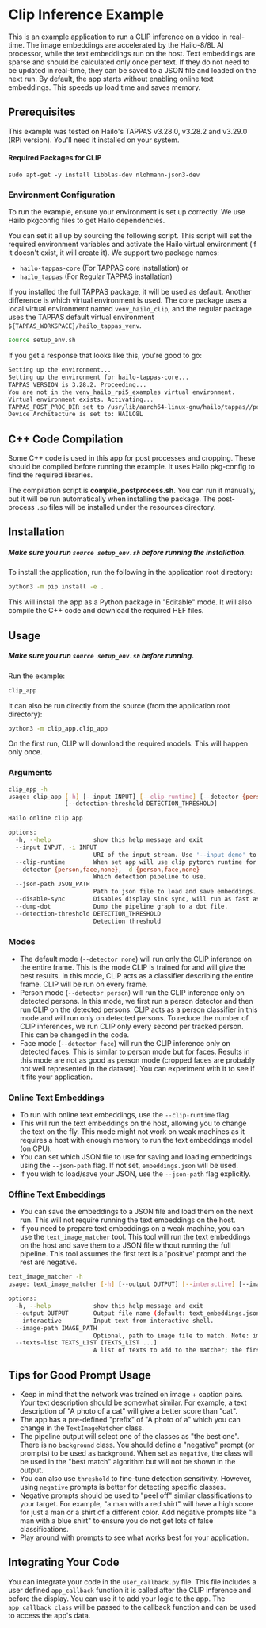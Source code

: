 # Clip Inference Example

This is an example application to run a CLIP inference on a video in real-time. The image embeddings are accelerated by the Hailo-8/8L AI processor, while the text embeddings run on the host. Text embeddings are sparse and should be calculated only once per text. If they do not need to be updated in real-time, they can be saved to a JSON file and loaded on the next run. By default, the app starts without enabling online text embeddings. This speeds up load time and saves memory.

## Prerequisites
This example was tested on Hailo's TAPPAS v3.28.0, v3.28.2 and v3.29.0 (RPi version). You'll need it installed on your system.

#### Required Packages for CLIP
```
sudo apt-get -y install libblas-dev nlohmann-json3-dev
```

### Environment Configuration
To run the example, ensure your environment is set up correctly. We use Hailo pkgconfig files to get Hailo dependencies.

You can set it all up by sourcing the following script. This script will set the required environment variables and activate the Hailo virtual environment (if it doesn't exist, it will create it).
We support two package names:
- `hailo-tappas-core` (For TAPPAS core installation) or 
- `hailo_tappas` (For Regular TAPPAS installation)

If you installed the full TAPPAS package, it will be used as default. Another difference is which virtual environment is used. The core package uses a local virtual environment named `venv_hailo_clip`, and the regular package uses the TAPPAS default virtual environment `${TAPPAS_WORKSPACE}/hailo_tappas_venv`.

```bash
source setup_env.sh
```

If you get a response that looks like this, you're good to go:
```bash
Setting up the environment...
Setting up the environment for hailo-tappas-core...
TAPPAS_VERSION is 3.28.2. Proceeding...
You are not in the venv_hailo_rpi5_examples virtual environment.
Virtual environment exists. Activating...
TAPPAS_POST_PROC_DIR set to /usr/lib/aarch64-linux-gnu/hailo/tappas//post-process/
Device Architecture is set to: HAILO8L
```

## C++ Code Compilation
Some C++ code is used in this app for post processes and cropping. These should be compiled before running the example. It uses Hailo pkg-config to find the required libraries.

The compilation script is **compile_postprocess.sh**. You can run it manually, but it will be run automatically when installing the package. The post-process `.so` files will be installed under the resources directory.

## Installation
##### Make sure you run `source setup_env.sh` before running the installation.
To install the application, run the following in the application root directory:
```bash 
python3 -m pip install -e .
```
This will install the app as a Python package in "Editable" mode. It will also compile the C++ code and download the required HEF files.

## Usage
##### Make sure you run `source setup_env.sh` before running.

Run the example:
```bash
clip_app
```
It can also be run directly from the source (from the application root directory):
```bash
python3 -m clip_app.clip_app
```

On the first run, CLIP will download the required models. This will happen only once.

### Arguments
```bash
clip_app -h
usage: clip_app [-h] [--input INPUT] [--clip-runtime] [--detector {person,face,none}] [--json-path JSON_PATH] [--disable-sync] [--dump-dot]
                [--detection-threshold DETECTION_THRESHOLD]

Hailo online clip app

options:
  -h, --help            show this help message and exit
  --input INPUT, -i INPUT
                        URI of the input stream. Use '--input demo' to use the demo video.
  --clip-runtime        When set app will use clip pytorch runtime for text embedding.
  --detector {person,face,none}, -d {person,face,none}
                        Which detection pipeline to use.
  --json-path JSON_PATH
                        Path to json file to load and save embeddings. If not set embeddings.json will be used.
  --disable-sync        Disables display sink sync, will run as fast as possible. Relevant when using file source.
  --dump-dot            Dump the pipeline graph to a dot file.
  --detection-threshold DETECTION_THRESHOLD
                        Detection threshold
```

### Modes
- The default mode (`--detector none`) will run only the CLIP inference on the entire frame. This is the mode CLIP is trained for and will give the best results. In this mode, CLIP acts as a classifier describing the entire frame. CLIP will be run on every frame.
- Person mode (`--detector person`) will run the CLIP inference only on detected persons. In this mode, we first run a person detector and then run CLIP on the detected persons. CLIP acts as a person classifier in this mode and will run only on detected persons. To reduce the number of CLIP inferences, we run CLIP only every second per tracked person. This can be changed in the code.
- Face mode (`--detector face`) will run the CLIP inference only on detected faces. This is similar to person mode but for faces. Results in this mode are not as good as person mode (cropped faces are probably not well represented in the dataset). You can experiment with it to see if it fits your application.

### Online Text Embeddings
- To run with online text embeddings, use the `--clip-runtime` flag. 
- This will run the text embeddings on the host, allowing you to change the text on the fly. This mode might not work on weak machines as it requires a host with enough memory to run the text embeddings model (on CPU).
- You can set which JSON file to use for saving and loading embeddings using the `--json-path` flag. If not set, `embeddings.json` will be used.
- If you wish to load/save your JSON, use the `--json-path` flag explicitly.

### Offline Text Embeddings
- You can save the embeddings to a JSON file and load them on the next run. This will not require running the text embeddings on the host.
- If you need to prepare text embeddings on a weak machine, you can use the `text_image_matcher` tool. This tool will run the text embeddings on the host and save them to a JSON file without running the full pipeline. This tool assumes the first text is a 'positive' prompt and the rest are negative.
```bash
text_image_matcher -h
usage: text_image_matcher [-h] [--output OUTPUT] [--interactive] [--image-path IMAGE_PATH] [--texts-list TEXTS_LIST [TEXTS_LIST ...]]

options:
  -h, --help            show this help message and exit
  --output OUTPUT       Output file name (default: text_embeddings.json).
  --interactive         Input text from interactive shell.
  --image-path IMAGE_PATH
                        Optional, path to image file to match. Note: image embeddings are not running on Hailo here.
  --texts-list TEXTS_LIST [TEXTS_LIST ...]
                        A list of texts to add to the matcher; the first one will be the searched text, and the others will be considered negative prompts. Example: --texts-list "cat" "dog" "yellow car".
```

## Tips for Good Prompt Usage
- Keep in mind that the network was trained on image + caption pairs. Your text description should be somewhat similar. For example, a text description of "A photo of a cat" will give a better score than "cat".
- The app has a pre-defined "prefix" of "A photo of a" which you can change in the `TextImageMatcher` class.
- The pipeline output will select one of the classes as "the best one". There is no `background` class. You should define a "negative" prompt (or prompts) to be used as `background`. When set as `negative`, the class will be used in the "best match" algorithm but will not be shown in the output.
- You can also use `threshold` to fine-tune detection sensitivity. However, using `negative` prompts is better for detecting specific classes.
- Negative prompts should be used to "peel off" similar classifications to your target. For example, "a man with a red shirt" will have a high score for just a man or a shirt of a different color. Add negative prompts like "a man with a blue shirt" to ensure you do not get lots of false classifications.
- Play around with prompts to see what works best for your application.

## Integrating Your Code
You can integrate your code in the `user_callback.py` file. This file includes a  user defined `app_callback` function it is called after the CLIP inference and before the display. You can use it to add your logic to the app. The `app_callback_class` will be passed to the callback function and can be used to access the app's data. 